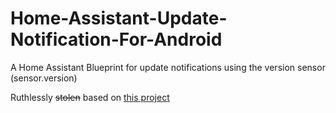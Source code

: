 # Home-Assistant-Update-Notification-For-Android
A Home Assistant Blueprint for update notifications using the version sensor (sensor.version)

Ruthlessly ~~stolen~~ based on [this project](https://github.com/fortepc/My-Home-Assistant/blob/master/Blueprints/update-notif-for-android.yaml)
